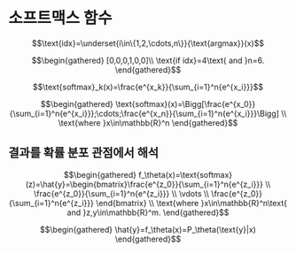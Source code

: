# 소프트맥스 함수

$$\text{idx}=\underset{i\in\{1,2,\cdots,n\}}{\text{argmax}}(x)$$

$$\begin{gathered}
[0,0,0,1,0,0]\\
\text{if idx}=4\text{ and }n=6.
\end{gathered}$$

$$\text{softmax}_k(x)=\frac{e^{x_k}}{\sum_{i=1}^n{e^{x_i}}}$$

$$\begin{gathered}
\text{softmax}(x)=\Bigg[\frac{e^{x_0}}{\sum_{i=1}^n{e^{x_i}}};\cdots;\frac{e^{x_n}}{\sum_{i=1}^n{e^{x_i}}}\Bigg] \\
\text{where }x\in\mathbb{R}^n
\end{gathered}$$

## 결과를 확률 분포 관점에서 해석

$$\begin{gathered}
f_\theta(x)=\text{softmax}(z)=\hat{y}=\begin{bmatrix}\frac{e^{z_0}}{\sum_{i=1}^n{e^{z_i}}} \\
\frac{e^{z_0}}{\sum_{i=1}^n{e^{z_i}}} \\
\vdots \\
\frac{e^{z_0}}{\sum_{i=1}^n{e^{z_i}}}
\end{bmatrix} \\
\text{where }x\in\mathbb{R}^n\text{ and }z,y\in\mathbb{R}^m.
\end{gathered}$$

$$\begin{gathered}
\hat{y}=f_\theta(x)=P_\theta(\text{y}|x)
\end{gathered}$$